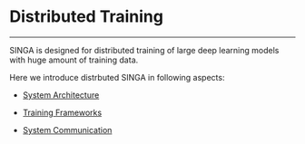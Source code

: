 # Distributed Training

---

SINGA is designed for distributed training of large deep learning models with
huge amount of training data.

Here we introduce distrbuted SINGA in following aspects:

* [System Architecture](architecture.html)

* [Training Frameworks](frameworks.html)

* [System Communication](communication.html)

